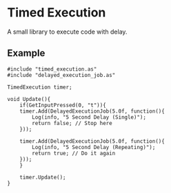 Timed Execution
===============

A small library to execute code with delay.

## Example

    #include "timed_execution.as"
    #include "delayed_execution_job.as"

    TimedExecution timer;

    void Update(){
        if(GetInputPressed(0, "t")){
        timer.Add(DelayedExecutionJob(5.0f, function(){
            Log(info, "5 Second Delay (Single)");
            return false; // Stop here
        }));

        timer.Add(DelayedExecutionJob(5.0f, function(){
            Log(info, "5 Second Delay (Repeating)");
            return true; // Do it again
        }));
        }

        timer.Update();
    }
